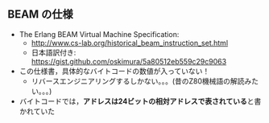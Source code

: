 ##  BEAM の仕様

* The Erlang BEAM Virtual Machine Specification:
  * http://www.cs-lab.org/historical_beam_instruction_set.html
  * 日本語訳付き: https://gist.github.com/oskimura/5a80512eb559c29c9063
* この仕様書，具体的なバイトコードの数値が入っていない！
  * リバースエンジニアリングするしかない。。。(昔のZ80機械語の解読みたい。。。)
* バイトコードでは，**アドレスは24ビットの相対アドレスで表されている**と書かれていた